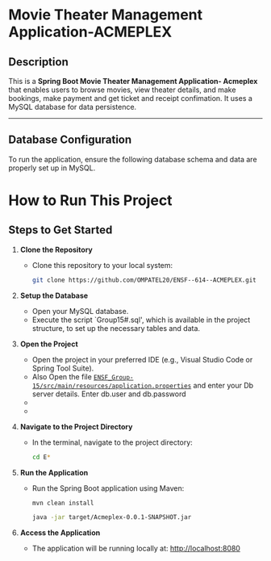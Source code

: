 # Movie Theater Management Application-ACMEPLEX

## Description
This is a **Spring Boot Movie Theater Management Application- Acmeplex** that enables users to browse movies, view theater details, and make bookings, make payment and get ticket and receipt confimation. It uses a MySQL database for data persistence.

---

## Database Configuration

To run the application, ensure the following database schema and data are properly set up in MySQL.

# How to Run This Project

## Steps to Get Started

1. **Clone the Repository**
   - Clone this repository to your local system:
     ```bash
     git clone https://github.com/OMPATEL20/ENSF--614--ACMEPLEX.git
     ```

2. **Setup the Database**
   - Open your MySQL database.
   - Execute the script `Group15#.sql', which is available in the project structure, to set up the necessary tables and data.
 
3. **Open the Project**
   - Open the project in your preferred IDE (e.g., Visual Studio Code or Spring Tool Suite).
   - Also Open the file [`ENSF_Group-15/src/main/resources/application.properties`](src/main/resources/application.properties) and enter your Db server details. Enter db.user and db.password
   -  
   -  
4. **Navigate to the Project Directory**
   - In the terminal, navigate to the project directory:
     ```bash
     cd E*
     
     ```

5. **Run the Application**
   - Run the Spring Boot application using Maven:
     ```bash
     mvn clean install
     
     java -jar target/Acmeplex-0.0.1-SNAPSHOT.jar
     ```

6. **Access the Application**
   - The application will be running locally at:
     [http://localhost:8080](http://localhost:8080)
